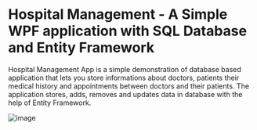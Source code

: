 # Hospital Management - A Simple WPF application with SQL Database and Entity Framework

Hospital Management App is a simple demonstration of database based application that lets you store informations about doctors, patients their medical history
and appointments between doctors and their patients.
The application stores, adds, removes and updates data in database with the help of Entity Framework.

![image](https://user-images.githubusercontent.com/42476893/109957755-ad31a900-7ce5-11eb-91a3-6ae64cefd900.png)

